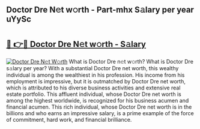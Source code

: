 ## Doctor Dre N𝚎t w𝚘rth - Part-mhx S𝚊lary per year uYySc

# <h2><a href="http://gc4gmf.nevu.top/?p=Doctor+Dre">🔗 👉🔴 Doctor Dre N𝚎t w𝚘rth - S𝚊lary</a></h2>

[![Doctor Dre N𝚎t W𝚘rth](https://i.imgur.com/Oavwk0R.jpeg)](http://gc4gmf.nevu.top/?p=Doctor+Dre)
What is Doctor Dre n𝚎t w𝚘rth? What is Doctor Dre s𝚊lary per year?
With a substantial Doctor Dre net worth, this wealthy individual is among the wealthiest in his profession. His income from his employment is impressive, but it is outmatched by Doctor Dre net worth, which is attributed to his diverse business activities and extensive real estate portfolio. This affluent individual, whose Doctor Dre net worth is among the highest worldwide, is recognized for his business acumen and financial acumen. This rich individual, whose Doctor Dre net worth is in the billions and who earns an impressive salary, is a prime example of the force of commitment, hard work, and financial brilliance.
